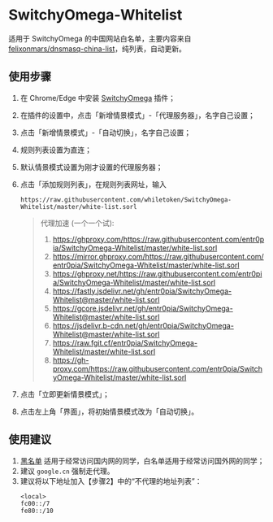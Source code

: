 # SwitchyOmega-Whitelist
适用于 SwitchyOmega 的中国网站白名单，主要内容来自 [felixonmars/dnsmasq-china-list](https://github.com/felixonmars/dnsmasq-china-list)，纯列表，自动更新。

## 使用步骤
1. 在 Chrome/Edge 中安装 [SwitchyOmega](https://chrome.google.com/webstore/detail/proxy-switchyomega/padekgcemlokbadohgkifijomclgjgif) 插件；
2. 在插件的设置中，点击「新增情景模式」-「代理服务器」，名字自己设置；
3. 点击「新增情景模式」-「自动切换」，名字自己设置；
4. 规则列表设置为直连；
5. 默认情景模式设置为刚才设置的代理服务器；
6. 点击「添加规则列表」，在规则列表网址，输入
    ```
    https://raw.githubusercontent.com/whiletoken/SwitchyOmega-Whitelist/master/white-list.sorl
    ```
    > 代理加速 (一个一个试):
    > 1. https://ghproxy.com/https://raw.githubusercontent.com/entr0pia/SwitchyOmega-Whitelist/master/white-list.sorl
    > 2. https://mirror.ghproxy.com/https://raw.githubusercontent.com/entr0pia/SwitchyOmega-Whitelist/master/white-list.sorl
    > 3. https://ghproxy.net/https://raw.githubusercontent.com/entr0pia/SwitchyOmega-Whitelist/master/white-list.sorl
    > 4. https://fastly.jsdelivr.net/gh/entr0pia/SwitchyOmega-Whitelist@master/white-list.sorl
    > 5. https://gcore.jsdelivr.net/gh/entr0pia/SwitchyOmega-Whitelist@master/white-list.sorl
    > 6. https://jsdelivr.b-cdn.net/gh/entr0pia/SwitchyOmega-Whitelist@master/white-list.sorl
    > 7. https://raw.fgit.cf/entr0pia/SwitchyOmega-Whitelist/master/white-list.sorl
    > 8. https://gh-proxy.com/https://raw.githubusercontent.com/entr0pia/SwitchyOmega-Whitelist/master/white-list.sorl

8. 点击「立即更新情景模式」；
9. 点击左上角「界面」，将初始情景模式改为「自动切换」。


## 使用建议
1. [黑名单](https://raw.githubusercontent.com/gfwlist/gfwlist/master/gfwlist.txt) 适用于经常访问国内网的同学，白名单适用于经常访问国外网的同学；
2. 建议 `google.cn` 强制走代理。
3. 建议将以下地址加入【步骤2】中的“不代理的地址列表”：
    ```
    <local>  
    fc00::/7  
    fe80::/10
    ```
